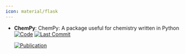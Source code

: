 ```yaml
---
icon: material/flask
---
```





- **ChemPy**: ChemPy: A package useful for chemistry written in Python  
    [![Code](https://img.shields.io/github/stars/bjodah/chempy?style=for-the-badge&logo=github)](https://github.com/bjodah/chempy) 
    [![Last Commit](https://img.shields.io/github/last-commit/bjodah/chempy?style=for-the-badge&logo=github)](https://github.com/bjodah/chempy) 

    [![Publication](https://img.shields.io/badge/Publication-Citations:22-blue?style=for-the-badge&logo=bookstack)](https://doi.org/10.21105/joss.00565) 


